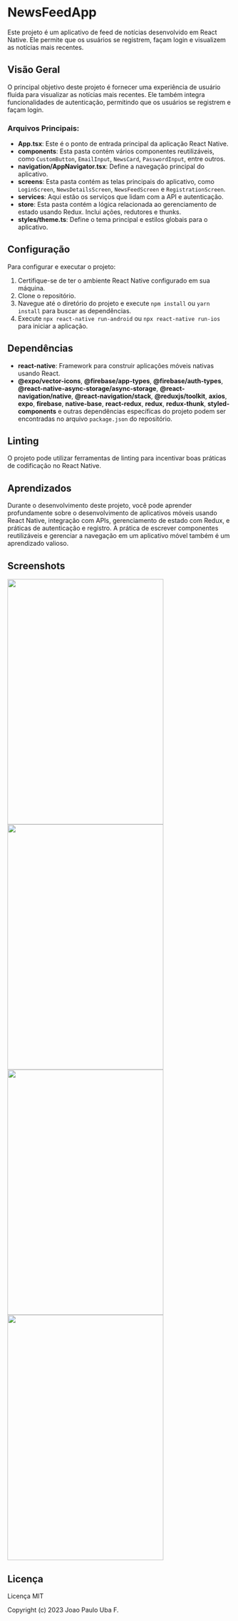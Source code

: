 # NewsFeedApp

Este projeto é um aplicativo de feed de notícias desenvolvido em React Native. Ele permite que os usuários se registrem, façam login e visualizem as notícias mais recentes.

## Visão Geral

O principal objetivo deste projeto é fornecer uma experiência de usuário fluida para visualizar as notícias mais recentes. Ele também integra funcionalidades de autenticação, permitindo que os usuários se registrem e façam login.

### Arquivos Principais:

- **App.tsx**: Este é o ponto de entrada principal da aplicação React Native.
- **components**: Esta pasta contém vários componentes reutilizáveis, como `CustomButton`, `EmailInput`, `NewsCard`, `PasswordInput`, entre outros.
- **navigation/AppNavigator.tsx**: Define a navegação principal do aplicativo.
- **screens**: Esta pasta contém as telas principais do aplicativo, como `LoginScreen`, `NewsDetailsScreen`, `NewsFeedScreen` e `RegistrationScreen`.
- **services**: Aqui estão os serviços que lidam com a API e autenticação.
- **store**: Esta pasta contém a lógica relacionada ao gerenciamento de estado usando Redux. Inclui ações, redutores e thunks.
- **styles/theme.ts**: Define o tema principal e estilos globais para o aplicativo.

## Configuração

Para configurar e executar o projeto:

1. Certifique-se de ter o ambiente React Native configurado em sua máquina.
2. Clone o repositório.
3. Navegue até o diretório do projeto e execute `npm install` ou `yarn install` para buscar as dependências.
4. Execute `npx react-native run-android` ou `npx react-native run-ios` para iniciar a aplicação.

## Dependências

- **react-native**: Framework para construir aplicações móveis nativas usando React.
- **@expo/vector-icons**, **@firebase/app-types**, **@firebase/auth-types**, **@react-native-async-storage/async-storage**, **@react-navigation/native**, **@react-navigation/stack**, **@reduxjs/toolkit**, **axios**, **expo**, **firebase**, **native-base**, **react-redux**, **redux**, **redux-thunk**, **styled-components** e outras dependências específicas do projeto podem ser encontradas no arquivo `package.json` do repositório.

## Linting

O projeto pode utilizar ferramentas de linting para incentivar boas práticas de codificação no React Native.
## Aprendizados

Durante o desenvolvimento deste projeto, você pode aprender profundamente sobre o desenvolvimento de aplicativos móveis usando React Native, integração com APIs, gerenciamento de estado com Redux, e práticas de autenticação e registro. A prática de escrever componentes reutilizáveis e gerenciar a navegação em um aplicativo móvel também é um aprendizado valioso.

## Screenshots
<img src="https://github.com/JoaoPauloUbaF/NewsFeedApp/assets/52152762/d27d7d24-f029-42a1-ac89-3138385e11ab" height="550" width="350"/>
<img src="https://github.com/JoaoPauloUbaF/NewsFeedApp/assets/52152762/efa04c08-f30c-4b41-bf76-acc805da760e" height="550" width="350"/>
<img src="https://github.com/JoaoPauloUbaF/NewsFeedApp/assets/52152762/64bf2565-58c6-478e-8e69-242c5d456755" height="550" width="350"/>
<img src="https://github.com/JoaoPauloUbaF/NewsFeedApp/assets/52152762/852ef1dc-a394-4d20-8dd1-217097f60a0f" height="550" width="350"/>


## Licença

Licença MIT

Copyright (c) 2023 Joao Paulo Uba F.
